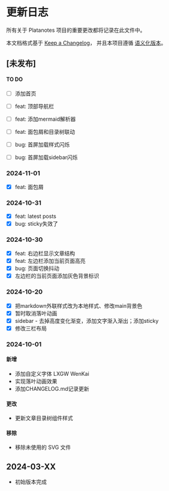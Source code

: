 # 更新日志
所有关于 Platanotes 项目的重要更改都将记录在此文件中。

本文档格式基于 [Keep a Changelog](https://keepachangelog.com/zh-CN/1.0.0/)，
并且本项目遵循 [语义化版本](https://semver.org/lang/zh-CN/)。

## [未发布]




#### TO DO
- [ ] 添加首页
- [ ] feat: 顶部导航栏
- [ ] feat: 添加mermaid解析器
- [ ] feat: 面包屑和目录树联动
- [ ] bug: 首屏加载样式闪烁
- [ ] bug: 首屏加载sidebar闪烁


### 2024-11-01
- [x] feat: 面包屑


### 2024-10-31
- [x] feat: latest posts
- [x] bug: sticky失效了

### 2024-10-30
- [x] feat: 右边栏显示文章结构
- [x] feat: 左边栏添加当前页面高亮
- [x] bug: 页面切换抖动
- [x] 左边栏的当前页面添加灰色背景标识

### 2024-10-20
- [x] 把markdown外联样式改为本地样式、修改main背景色
- [x] 暂时取消落叶动画
- [x] sidebar - 去掉高度变化渐变，添加文字渐入渐出；添加sticky
- [x] 修改三栏布局

### 2024-10-01
#### 新增
- 添加自定义字体 LXGW WenKai
- 实现落叶动画效果
- 添加CHANGELOG.md记录更新

#### 更改
- 更新文章目录树组件样式

#### 移除
- 移除未使用的 SVG 文件

## 2024-03-XX
- 初始版本完成